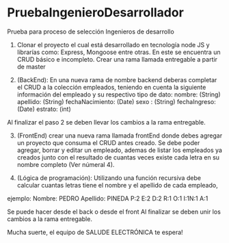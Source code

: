 # PruebaIngenieroDesarrollador
Prueba para proceso de selección Ingenieros de desarrollo

1. Clonar el proyecto el cual está desarrollado en tecnología node JS y librarías como: Express, Mongoose entre otras.
En este se encuentra un CRUD básico e incompleto. Crear una rama llamada entregable a partir de master 

2. (BackEnd): En una nueva rama de nombre backend deberas completar el CRUD a la colección empleados,
teniendo en cuenta la siguiente información del empleado y su respectivo tipo de dato: 
nombre: (String) 
apellido: (String) 
fechaNacimiento: (Date) 
sexo : (String) 
fechaIngreso: (Date) 
estrato: (int) 

Al finalizar el paso 2 se deben llevar los cambios a la rama entregable. 

3. (FrontEnd) crear una nueva rama llamada frontEnd donde debes agregar un proyecto que consuma el CRUD antes creado. 
Se debe poder agregar, borrar y editar un empleado, ademas de listar los empleados ya creados junto con el resultado 
de cuantas veces existe cada letra en su nombre completo (Ver númeral 4).

4. (Lógica de programación): Utilizando una función recursiva debe calcular cuantas letras tiene el nombre y el apellido de 
cada empleado, 

ejemplo: Nombre: PEDRO Apellido: PINEDA P:2 E:2 D:2 R:1 O:1 I:1N:1 A:1 

Se puede hacer desde el back o desde el front Al finalizar se deben unir los cambios a la rama entregable.

Mucha suerte, el equipo de SALUDE ELECTRÓNICA te espera!
